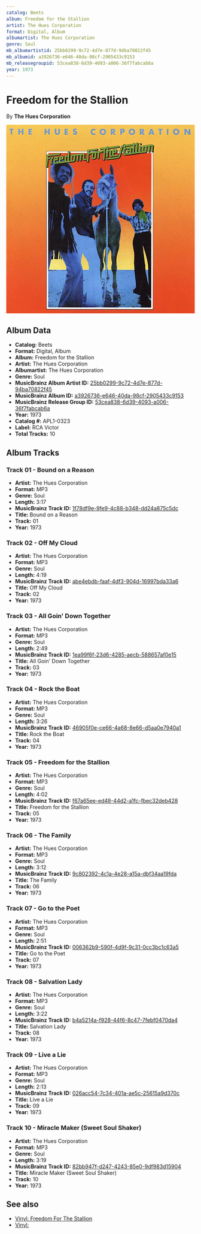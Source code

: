 ```yaml
---
catalog: Beets
album: Freedom for the Stallion
artist: The Hues Corporation
format: Digital, Album
albumartist: The Hues Corporation
genre: Soul
mb_albumartistid: 25bb0299-9c72-4d7e-877d-94ba70822f45
mb_albumid: a3926736-e646-40da-98cf-2905433c9153
mb_releasegroupid: 53cea838-6d39-4093-a006-36f7fabcab6a
year: 1973
---
```


# Freedom for the Stallion

By **The Hues Corporation**

![](../../assets/beetscovers/The_Hues_Corporation-Freedom_for_the_Stallion.jpg)

## Album Data

- **Catalog:** Beets
- **Format:** Digital, Album
- **Album:** Freedom for the Stallion
- **Artist:** The Hues Corporation
- **Albumartist:** The Hues Corporation
- **Genre:** Soul
- **MusicBrainz Album Artist ID:** [25bb0299-9c72-4d7e-877d-94ba70822f45](https://musicbrainz.org/artist/25bb0299-9c72-4d7e-877d-94ba70822f45)
- **MusicBrainz Album ID:** [a3926736-e646-40da-98cf-2905433c9153](https://musicbrainz.org/release/a3926736-e646-40da-98cf-2905433c9153)
- **MusicBrainz Release Group ID:** [53cea838-6d39-4093-a006-36f7fabcab6a](https://musicbrainz.org/release-group/53cea838-6d39-4093-a006-36f7fabcab6a)
- **Year:** 1973
- **Catalog #:** APL1-0323
- **Label:** RCA Victor
- **Total Tracks:** 10

## Album Tracks

### Track 01 - Bound on a Reason

- **Artist:** The Hues Corporation
- **Format:** MP3
- **Genre:** Soul
- **Length:** 3:17
- **MusicBrainz Track ID:** [1f78df9e-9fe9-4c88-b348-dd24a875c5dc](https://musicbrainz.org/recording/1f78df9e-9fe9-4c88-b348-dd24a875c5dc)
- **Title:** Bound on a Reason
- **Track:** 01
- **Year:** 1973

### Track 02 - Off My Cloud

- **Artist:** The Hues Corporation
- **Format:** MP3
- **Genre:** Soul
- **Length:** 4:19
- **MusicBrainz Track ID:** [abe4ebdb-faaf-4df3-904d-16997bda33a6](https://musicbrainz.org/recording/abe4ebdb-faaf-4df3-904d-16997bda33a6)
- **Title:** Off My Cloud
- **Track:** 02
- **Year:** 1973

### Track 03 - All Goin' Down Together

- **Artist:** The Hues Corporation
- **Format:** MP3
- **Genre:** Soul
- **Length:** 2:49
- **MusicBrainz Track ID:** [1ea99f6f-23d6-4285-aecb-588657af0e15](https://musicbrainz.org/recording/1ea99f6f-23d6-4285-aecb-588657af0e15)
- **Title:** All Goin' Down Together
- **Track:** 03
- **Year:** 1973

### Track 04 - Rock the Boat

- **Artist:** The Hues Corporation
- **Format:** MP3
- **Genre:** Soul
- **Length:** 3:26
- **MusicBrainz Track ID:** [46905f0e-ce66-4a68-8e66-d5aa0e7940a1](https://musicbrainz.org/recording/46905f0e-ce66-4a68-8e66-d5aa0e7940a1)
- **Title:** Rock the Boat
- **Track:** 04
- **Year:** 1973

### Track 05 - Freedom for the Stallion

- **Artist:** The Hues Corporation
- **Format:** MP3
- **Genre:** Soul
- **Length:** 4:02
- **MusicBrainz Track ID:** [f67a65ee-ed48-44d2-a1fc-fbec32deb428](https://musicbrainz.org/recording/f67a65ee-ed48-44d2-a1fc-fbec32deb428)
- **Title:** Freedom for the Stallion
- **Track:** 05
- **Year:** 1973

### Track 06 - The Family

- **Artist:** The Hues Corporation
- **Format:** MP3
- **Genre:** Soul
- **Length:** 3:12
- **MusicBrainz Track ID:** [9c802392-4c1a-4e28-a15a-dbf34aa19fda](https://musicbrainz.org/recording/9c802392-4c1a-4e28-a15a-dbf34aa19fda)
- **Title:** The Family
- **Track:** 06
- **Year:** 1973

### Track 07 - Go to the Poet

- **Artist:** The Hues Corporation
- **Format:** MP3
- **Genre:** Soul
- **Length:** 2:51
- **MusicBrainz Track ID:** [006362b9-590f-4d9f-9c31-0cc3bc1c63a5](https://musicbrainz.org/recording/006362b9-590f-4d9f-9c31-0cc3bc1c63a5)
- **Title:** Go to the Poet
- **Track:** 07
- **Year:** 1973

### Track 08 - Salvation Lady

- **Artist:** The Hues Corporation
- **Format:** MP3
- **Genre:** Soul
- **Length:** 3:22
- **MusicBrainz Track ID:** [b4a5214a-f928-44f6-8c47-7febf0470da4](https://musicbrainz.org/recording/b4a5214a-f928-44f6-8c47-7febf0470da4)
- **Title:** Salvation Lady
- **Track:** 08
- **Year:** 1973

### Track 09 - Live a Lie

- **Artist:** The Hues Corporation
- **Format:** MP3
- **Genre:** Soul
- **Length:** 2:13
- **MusicBrainz Track ID:** [026acc54-7c34-401a-ae5c-25615a9d370c](https://musicbrainz.org/recording/026acc54-7c34-401a-ae5c-25615a9d370c)
- **Title:** Live a Lie
- **Track:** 09
- **Year:** 1973

### Track 10 - Miracle Maker (Sweet Soul Shaker)

- **Artist:** The Hues Corporation
- **Format:** MP3
- **Genre:** Soul
- **Length:** 3:19
- **MusicBrainz Track ID:** [82bb947f-d247-4243-85e0-9df983d15904](https://musicbrainz.org/recording/82bb947f-d247-4243-85e0-9df983d15904)
- **Title:** Miracle Maker (Sweet Soul Shaker)
- **Track:** 10
- **Year:** 1973


## See also

- [Vinyl: Freedom For The Stallion](../../Vinyl/The_Hues_Corporation/Freedom_For_The_Stallion.md)
- [Vinyl: ](../../Vinyl/The_Hues_Corporation/The_Hues_Corporation.md)
